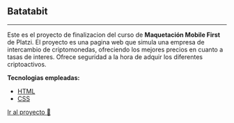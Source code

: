 ## Batatabit
--- 
Este es el proyecto de finalizacion del curso de **Maquetación Mobile First** de Platzi. El proyecto es una pagina web que simula una empresa de intercambio de criptomonedas, ofreciendo los mejores precios en cuanto a tasas de interes. Ofrece seguridad a la hora de adquir los diferentes criptoactivos.

**Tecnologias empleadas:**
- [HTML](https://github.com/HectorGalindoPedraza/Batatabit/search?l=html)
- [CSS](https://github.com/HectorGalindoPedraza/Batatabit/search?l=css)

[Ir al proyecto 🚀](http://hectorgalindopedraza.me/Batatabit/Clase/)
